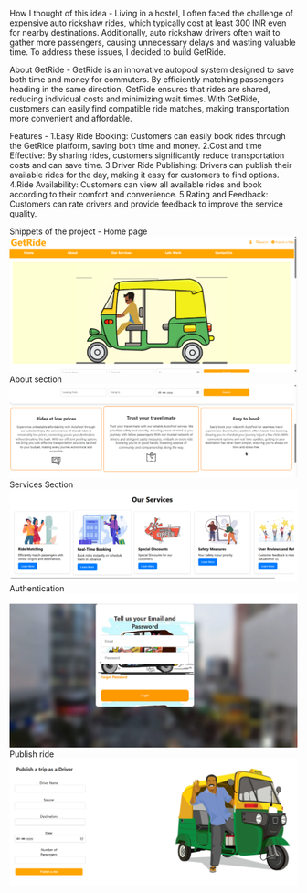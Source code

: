 How I thought of this idea -
Living in a hostel, I often faced the challenge of expensive auto rickshaw rides, which typically cost at least 300 INR even for nearby destinations. Additionally, auto rickshaw drivers often wait to gather more passengers, causing unnecessary delays and wasting valuable time. To address these issues, I decided to build GetRide.

About GetRide -
GetRide is an innovative autopool system designed to save both time and money for commuters. By efficiently matching passengers heading in the same direction, GetRide ensures that rides are shared, reducing individual costs and minimizing wait times. With GetRide, customers can easily find compatible ride matches, making transportation more convenient and affordable.

Features -
1.Easy Ride Booking: Customers can easily book rides through the GetRide platform, saving both time and money.
2.Cost and time Effective: By sharing rides, customers significantly reduce transportation costs and can save time.
3.Driver Ride Publishing: Drivers can publish their available rides for the day, making it easy for customers to find options.
4.Ride Availability: Customers can view all available rides and book according to their comfort and convenience.
5.Rating and Feedback: Customers can rate drivers and provide feedback to improve the service quality.

Snippets of the project -
Home page
![Home Automation Screenshot](https://github.com/san13git/autopool/raw/master/images/homauto.png)  
About section
![Aboutsection](https://github.com/san13git/autopool/raw/master/images/aboutauto.png)
Services Section
![servicesection](https://github.com/san13git/autopool/raw/master/images/servicesauto.png)
Authentication
![login](https://github.com/san13git/autopool/raw/master/images/loginauto.png)
Publish ride
![publish ride](https://github.com/san13git/autopool/raw/master/images/publishrideauto.png)



